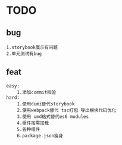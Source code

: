# TODO

## bug

    1.storybook展示有问题
    2.单元测试有bug

## feat

    easy:
        1.添加commit校验
    hard:
        1.使用dumi替代storybook
        2.使用webpack替代 tsc打包 导出模块代码优化
        3.使用 umd格式替代es6 modules
        4.组件按需加载
        5.各种组件
        6.package.json瘦身
